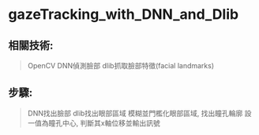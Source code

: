 # gazeTracking_with_DNN_and_Dlib

## 相關技術:
> OpenCV DNN偵測臉部
> dlib抓取臉部特徵(facial landmarks)

## 步驟:
> DNN找出臉部
> dlib找出眼部區域
> 模糊並門檻化眼部區域, 找出瞳孔輪廓
> 設一值為瞳孔中心, 判斷其x軸位移並輸出訊號
